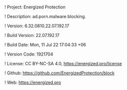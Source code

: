 ! Project: Energized Protection

! Description: ad.porn.malware blocking.

! Version: 6.32.0810.22.07.192.17

! Build Version: 22.07.192.17

! Build Date: Mon, 11 Jul 22 17:04:33 +06

! Version Code: 1921704

! License: CC BY-NC-SA 4.0, https://energized.pro/license

! Github: https://github.com/EnergizedProtection/block

! Web: https://energized.pro
